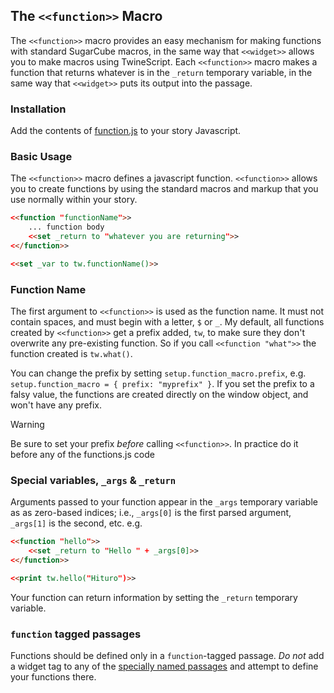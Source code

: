 ## The `<<function>>` Macro

The `<<function>>` macro provides an easy mechanism for making functions with standard SugarCube macros, in the same way that `<<widget>>` allows you to make macros using TwineScript. Each `<<function>>` macro makes a function that returns whatever is in the `_return` temporary variable, in the same way that `<<widget>>` puts its output into the passage.

### Installation ###

Add the contents of [function.js](function.js) to your story Javascript.

### Basic Usage

The `<<function>>` macro defines a javascript function. `<<function>>` allows you to create functions by using the standard macros and markup that you use normally within your story.

```html
<<function "functionName">>
    ... function body
    <<set _return to "whatever you are returning">>
<</function>>

<<set _var to tw.functionName()>>
```

### Function Name

The first argument to `<<function>>` is used as the function name. It must not contain spaces, and must begin with a letter, `$` or `_`. My default, all functions created by `<<function>>` get a prefix added, `tw`, to make sure they don't overwrite any pre-existing function. So if you call `<<function "what">>` the function created is `tw.what()`.

You can change the prefix by setting `setup.function_macro.prefix`, e.g. `setup.function_macro = { prefix: "myprefix" }`. If you set the prefix to a falsy value, the functions are created directly on the window object, and won't have any prefix.

> [!WARNING]
> Be sure to set your prefix *before* calling `<<function>>`. In practice do it before any of the functions.js code

### Special variables, `_args` & `_return`

Arguments passed to your function appear in the `_args` temporary variable as as zero-based indices; i.e., `_args[0]` is the first parsed argument, `_args[1]` is the second, etc. e.g.
```html
<<function "hello">>
    <<set _return to "Hello " + _args[0]>>
<</function>>

<<print tw.hello("Hituro")>>
```

Your function can return information by setting the `_return` temporary variable.

### `function` tagged passages

Functions should be defined only in a `function`-tagged passage. *Do not* add a widget tag to any of the [specially named passages](https://www.motoslave.net/sugarcube/2/docs/#special-passages) and attempt to define your functions there. 
